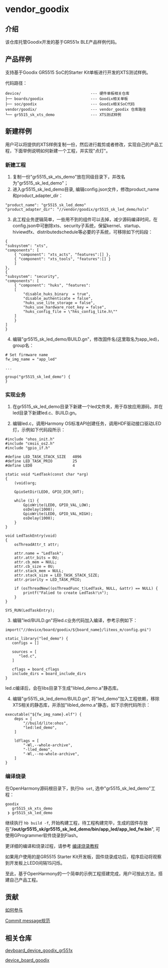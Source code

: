 # vendor_goodix

## 介绍

该仓库托管Goodix开发的基于GR551x BLE产品样例代码。

## 产品样例

支持基于Goodix GR5515 SoC的Starter Kit单板进行开发的XTS测试样例。

代码路径：

```
device/                               --- 硬件单板相关仓库
├── boards/goodix                     --- Goodix相关单板
├── soc/goodix                        --- Goodix相关SoC代码
vendor/goodix/                        --- vendor_goodix 仓库路径
└── gr5515_sk_xts_demo                --- XTS测试样例
```

## 新建样例

用户可以将提供的XTS样例复制一份，然后进行裁剪或者修改，实现自己的产品工程，下面举例说明如何新建一个工程，并实现"点灯"。

### 新建工程

1. 复制一份"gr5515_sk_xts_demo"放在同级目录下，并改名为"gr5515_sk_led_demo"；
2. 进入gr5515_sk_led_demo目录, 编辑config.json文件，修改product_name和product_adapter_dir：

```
"product_name": "gr5515_sk_led_demo"
"product_adapter_dir": "//vendor/goodix/gr5515_sk_led_demo/hals"
```
3. 此工程业务逻辑简单，一些用不到的组件可以去掉，减少源码编译时间，在config.json中可删除xts、security子系统，保留kernel、startup、hiviewdfx、distributedschedule等必要的子系统，可移除如下代码段：

```
{
"subsystem": "xts",
"components": [
    { "component": "xts_acts", "features":[] },
    { "component": "xts_tools", "features":[] }
    ]
},
{
"subsystem": "security",
"components": [
    { "component": "huks", "features": 
    [
        "disable_huks_binary  = true",
        "disable_authenticate = false",
        "huks_use_lite_storage = false",
        "huks_use_hardware_root_key = false",
        "huks_config_file = \"hks_config_lite.h\""
    ]
    }
]
}
```

4. 编辑"gr5515_sk_led_demo/BUILD.gn"，修改固件名(这里取名为app_led)，group名：

```
# Set firmware name
fw_img_name = "app_led"

...

group("gr5515_sk_led_demo") {
}

```

### 实现业务

1. 在gr5515_sk_led_demo目录下新建一个led文件夹，用于存放应用源码，并在led目录下新建led.c、BUILD.gn。

2. 编辑led.c，调用Harmony OS标准API创建任务，调用HDF驱动接口驱动LED灯，示例如下代码段所示：

```
#include "ohos_init.h"
#include "cmsis_os2.h"
#include "gpio_if.h"

#define LED_TASK_STACK_SIZE   4096
#define LED_TASK_PRIO         25
#define LED0                  4

static void *LedTask(const char *arg)
{
    (void)arg;

    GpioSetDir(LED0, GPIO_DIR_OUT);

    while (1) {
        GpioWrite(LED0, GPIO_VAL_LOW);
        osDelay(1000);
        GpioWrite(LED0, GPIO_VAL_HIGH);
        osDelay(1000);
    }
}

void LedTaskEntry(void)
{
    osThreadAttr_t attr;

    attr.name = "LedTask";
    attr.attr_bits = 0U;
    attr.cb_mem = NULL;
    attr.cb_size = 0U;
    attr.stack_mem = NULL;
    attr.stack_size = LED_TASK_STACK_SIZE;
    attr.priority = LED_TASK_PRIO;

    if (osThreadNew((osThreadFunc_t)LedTask, NULL, &attr) == NULL) {
        printf("Falied to create LedTask!\n");
    }
}

SYS_RUN(LedTaskEntry);

```

3. 编辑"led/BUILD.gn"将led.c业务代码加入编译，参考示例如下：

```
import("//device/board/goodix/${board_name}/liteos_m/config.gni")

static_library("led_demo") {
   configs = []

   sources = [
      "led.c",
   ]

   cflags = board_cflags
   include_dirs = board_include_dirs
}
```
led.c编译后，会在libs目录下生成"libled_demo.a"静态库。

4. 编辑"gr5515_sk_led_demo/BUILD.gn", 将"led_demo"加入工程依赖，移除XTS相关的静态库，并添加"libled_demo.a"静态，如下示例代码所示：

```
executable("${fw_img_name}.elf") {
    deps = [
        "//build/lite:ohos",
        "led:led_demo",
    ]

    ldflags = [
        "-Wl,--whole-archive",
        "-lled_demo",
        "-Wl,--no-whole-archive",
    ]
}
```

### 编译烧录

在OpenHarmony源码根目录下，执行`hb set`, 选中"gr5515_sk_led_demo"工程：

```
goodix
   gr5515_sk_xts_demo
 ❯ gr5515_sk_led_demo
```

继续执行 `hb build -f`, 开始构建工程，待工程构建完毕，生成的固件存放在"**/out/gr5515_sk/gr5515_sk_led_demo/bin/app_led/app_led_fw.bin**", 可使用GProgrammer软件烧录到Flash。

更详细的编译和烧录过程，请参考 [编译烧录教程](https://gitee.com/openharmony-sig/devboard_device_goodix_gr551x/blob/master/README.md)

如果用户使用的是GR5515 Starter Kit开发板，固件烧录成功后，程序启动将观察到开发板上LED0间隔1S闪烁。

至此，基于OpenHarmony的一个简单的示例工程搭建完成，用户可按此方法，搭建自己产品工程。

## 贡献

[如何参与](https://gitee.com/openharmony/docs/blob/HEAD/zh-cn/contribute/%E5%8F%82%E4%B8%8E%E8%B4%A1%E7%8C%AE.md)

[Commit message规范](https://gitee.com/openharmony/device_qemu/wikis/Commit%20message%E8%A7%84%E8%8C%83?sort_id=4042860)


## 相关仓库

[devboard_device_goodix_gr551x](https://gitee.com/openharmony-sig/devboard_device_goodix_gr551x)

[device_board_goodix](https://gitee.com/openharmony-sig/device_board_goodix)
